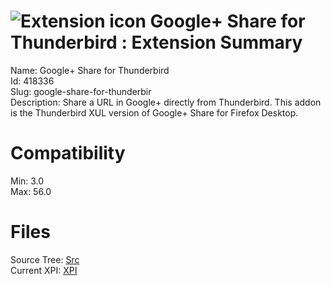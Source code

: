 # ![Extension icon](https://addons.thunderbird.net/user-media/addon_icons/418/418336-64.png?modified=1383133616) Google+ Share for Thunderbird : Extension Summary

Name: Google+ Share for Thunderbird  
Id: 418336  
Slug: google-share-for-thunderbir  
Description: Share a URL in Google+ directly from Thunderbird. This addon is the Thunderbird XUL version of Google+ Share for Firefox Desktop.
  

# Compatibility
Min: 3.0  
Max: 56.0  

# Files

Source Tree: [Src](C:/Dev/Thunderbird/ThunderKdB/xall/xOther/418336-google-share-for-thunderbir/src)  
Current XPI: [XPI](C:/Dev/Thunderbird/ThunderKdB/xall/xOther/418336-google-share-for-thunderbir/xpi)  



